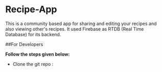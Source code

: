 # Recipe-App

This is a community based app for sharing and editing your recipes and also viewing other's recipes.
It used Firebase as RTDB (Real Time Database) for its backend.

##For Developers

**Follow the steps given below:**

* Clone the git repo : 




